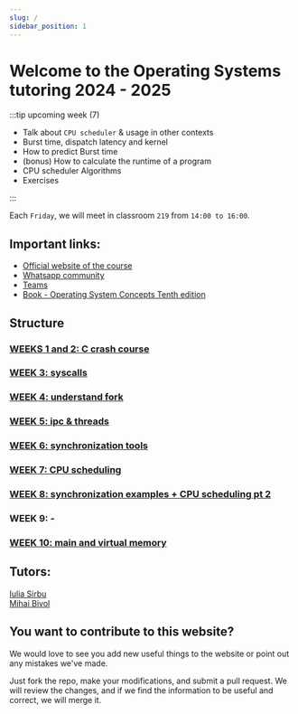 ```yaml
---
slug: /
sidebar_position: 1
---
```


# Welcome to the Operating Systems tutoring 2024 - 2025

:::tip upcoming week (7)

- Talk about `CPU scheduler` & usage in other contexts
- Burst time, dispatch latency and kernel
- How to predict Burst time
- (bonus) How to calculate the runtime of a program
- CPU scheduler Algorithms
- Exercises

:::

Each `Friday`, we will meet in classroom `219` from `14:00 to 16:00`.

## Important links:

- [Official website of the course](https://cs.unibuc.ro/~pirofti/so.html)
- [Whatsapp community](https://chat.whatsapp.com/EWlXglcvkXH1K6hmEiPiDp)
- [Teams](https://tinyurl.com/TutoriatSO2-2024)
- [Book - Operating System Concepts Tenth edition](https://os.ecci.ucr.ac.cr/slides/Abraham-Silberschatz-Operating-System-Concepts-10th-2018.pdf)

## Structure

### [WEEKS 1 and 2: C crash course](https://sirbuig.github.io/operating-systems/category/weeks-1-2)

### [WEEK 3: syscalls](https://sirbuig.github.io/operating-systems/category/week-3)

### [WEEK 4: understand fork](https://sirbuig.github.io/operating-systems/category/week-4)

### [WEEK 5: ipc & threads](https://sirbuig.github.io/operating-systems/category/week-5)

### [WEEK 6: synchronization tools](https://sirbuig.github.io/operating-systems/category/week-6)

### [WEEK 7: CPU scheduling](https://sirbuig.github.io/operating-systems/category/week-7)

### [WEEK 8: synchronization examples + CPU scheduling pt 2](https://sirbuig.github.io/operating-systems/category/week-8)

### WEEK 9: -

### [WEEK 10: main and virtual memory](https://sirbuig.github.io/operating-systems/category/week-10)

## Tutors:

[Iulia Sirbu](https://github.com/sirbuig)  
[Mihai Bivol](https://github.com/MihaiB-dev)

## You want to contribute to this website?

We would love to see you add new useful things to the website or point out any mistakes we've made.

Just fork the repo, make your modifications, and submit a pull request. We will review the changes, and if we find the information to be useful and correct, we will merge it.
